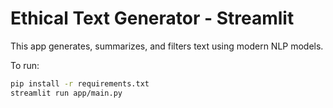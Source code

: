 # Ethical Text Generator - Streamlit

This app generates, summarizes, and filters text using modern NLP models.

To run:
```bash
pip install -r requirements.txt
streamlit run app/main.py
```
